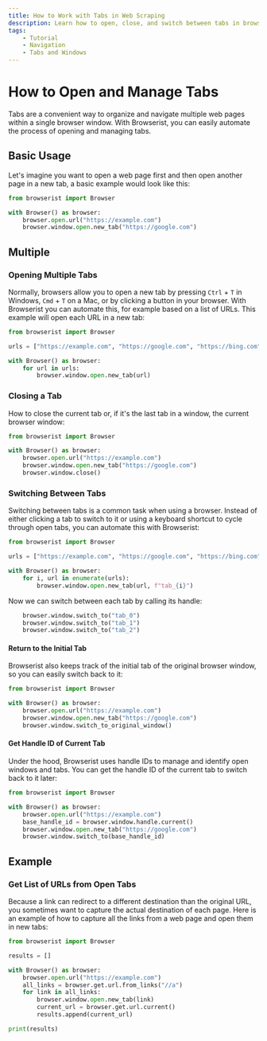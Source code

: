 ```yaml
---
title: How to Work with Tabs in Web Scraping
description: Learn how to open, close, and switch between tabs in browser automation and web scraping using Browserist. Includes code examples for beginners and advanced users.
tags:
    - Tutorial
    - Navigation
    - Tabs and Windows
---
```


# How to Open and Manage Tabs
Tabs are a convenient way to organize and navigate multiple web pages within a single browser window. With Browserist, you can easily automate the process of opening and managing tabs.

## Basic Usage
Let's imagine you want to open a web page first and then open another page in a new tab, a basic example would look like this:

```python linenums="1"
from browserist import Browser

with Browser() as browser:
    browser.open.url("https://example.com")
    browser.window.open.new_tab("https://google.com")
```

## Multiple
### Opening Multiple Tabs
Normally, browsers allow you to open a new tab by pressing `Ctrl` + `T` in Windows, `Cmd` + `T` on a Mac, or by clicking a button in your browser. With Browserist you can automate this, for example based on a list of URLs. This example will open each URL in a new tab:

```python linenums="1"
from browserist import Browser

urls = ["https://example.com", "https://google.com", "https://bing.com"]

with Browser() as browser:
    for url in urls:
        browser.window.open.new_tab(url)
```

### Closing a Tab
How to close the current tab or, if it's the last tab in a window, the current browser window:

```python linenums="1"
from browserist import Browser

with Browser() as browser:
    browser.open.url("https://example.com")
    browser.window.open.new_tab("https://google.com")
    browser.window.close()
```

### Switching Between Tabs
Switching between tabs is a common task when using a browser. Instead of either clicking a tab to switch to it or using a keyboard shortcut to cycle through open tabs, you can automate this with Browserist:

```python linenums="1"
from browserist import Browser

urls = ["https://example.com", "https://google.com", "https://bing.com"]

with Browser() as browser:
    for i, url in enumerate(urls):
        browser.window.open.new_tab(url, f"tab_{i}")
```

Now we can switch between each tab by calling its handle:

```python linenums="8"
    browser.window.switch_to("tab_0")
    browser.window.switch_to("tab_1")
    browser.window.switch_to("tab_2")
```

#### Return to the Initial Tab
Browserist also keeps track of the initial tab of the original browser window, so you can easily switch back to it:

```python linenums="1"
from browserist import Browser

with Browser() as browser:
    browser.open.url("https://example.com")
    browser.window.open.new_tab("https://google.com")
    browser.window.switch_to_original_window()
```

#### Get Handle ID of Current Tab
Under the hood, Browserist uses handle IDs to manage and identify open windows and tabs. You can get the handle ID of the current tab to switch back to it later:

```python linenums="1"
from browserist import Browser

with Browser() as browser:
    browser.open.url("https://example.com")
    base_handle_id = browser.window.handle.current()
    browser.window.open.new_tab("https://google.com")
    browser.window.switch_to(base_handle_id)
```

## Example
### Get List of URLs from Open Tabs
Because a link can redirect to a different destination than the original URL, you sometimes want to capture the actual destination of each page. Here is an example of how to capture all the links from a web page and open them in new tabs:

```python linenums="1"
from browserist import Browser

results = []

with Browser() as browser:
    browser.open.url("https://example.com")
    all_links = browser.get.url.from_links("//a")
    for link in all_links:
        browser.window.open.new_tab(link)
        current_url = browser.get.url.current()
        results.append(current_url)

print(results)
```
